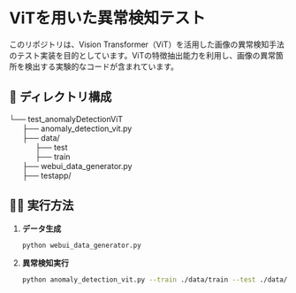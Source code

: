 # ViTを用いた異常検知テスト
このリポジトリは、Vision Transformer（ViT）を活用した画像の異常検知手法のテスト実装を目的としています。ViTの特徴抽出能力を利用し、画像の異常箇所を検出する実験的なコードが含まれています。

## 📁 ディレクトリ構成

└── test_anomalyDetectionViT</br>
    &nbsp;&nbsp;&nbsp;&nbsp;&nbsp;&nbsp;├── anomaly_detection_vit.py &nbsp;&nbsp;</br>
    &nbsp;&nbsp;&nbsp;&nbsp;&nbsp;&nbsp;├── data/ &nbsp;&nbsp;&nbsp;&nbsp;&nbsp;&nbsp;&nbsp;&nbsp;&nbsp;&nbsp;&nbsp;&nbsp;&nbsp;&nbsp;&nbsp;&nbsp;&nbsp;&nbsp;&nbsp;&nbsp;&nbsp;&nbsp;&nbsp;&nbsp;&nbsp;&nbsp;&nbsp;&nbsp;&nbsp;&nbsp;&nbsp;&nbsp;&nbsp;&nbsp;</br>
        &nbsp;&nbsp;&nbsp;&nbsp;&nbsp;&nbsp;&nbsp;&nbsp;&nbsp;&nbsp;&nbsp;&nbsp;├── test &nbsp;&nbsp;&nbsp;&nbsp;&nbsp;&nbsp;&nbsp;&nbsp;&nbsp;&nbsp;&nbsp;&nbsp;&nbsp;&nbsp;&nbsp;&nbsp;&nbsp;&nbsp;&nbsp;&nbsp;&nbsp;&nbsp;&nbsp;&nbsp;&nbsp;&nbsp;&nbsp;&nbsp;&nbsp;&nbsp;&nbsp;&nbsp;&nbsp;&nbsp;</br>
        &nbsp;&nbsp;&nbsp;&nbsp;&nbsp;&nbsp;&nbsp;&nbsp;&nbsp;&nbsp;&nbsp;&nbsp;├── train &nbsp;&nbsp;&nbsp;&nbsp;&nbsp;&nbsp;&nbsp;&nbsp;&nbsp;&nbsp;&nbsp;&nbsp;&nbsp;&nbsp;&nbsp;&nbsp;&nbsp;&nbsp;&nbsp;&nbsp;&nbsp;&nbsp;&nbsp;&nbsp;&nbsp;&nbsp;&nbsp;&nbsp;&nbsp;&nbsp;&nbsp;&nbsp;&nbsp;&nbsp;</br>
    &nbsp;&nbsp;&nbsp;&nbsp;&nbsp;&nbsp;├── webui_data_generator.py &nbsp;&nbsp;</br>
    &nbsp;&nbsp;&nbsp;&nbsp;&nbsp;&nbsp;├── testapp/ &nbsp;&nbsp;&nbsp;&nbsp;&nbsp;&nbsp;&nbsp;&nbsp;&nbsp;&nbsp;&nbsp;&nbsp;&nbsp;&nbsp;&nbsp;&nbsp;&nbsp;&nbsp;&nbsp;&nbsp;&nbsp;&nbsp;&nbsp;&nbsp;&nbsp;&nbsp;&nbsp;&nbsp;&nbsp;</br>


## 🏃‍♂️ 実行方法
1. **データ生成**

   ```bash
   python webui_data_generator.py
2. **異常検知実行**

   ```bash
   python anomaly_detection_vit.py --train ./data/train --test ./data/test --method ensemble
